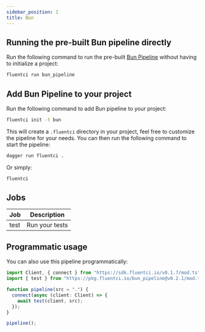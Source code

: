 ```yaml
---
sidebar_position: 1
title: Bun
---
```


## Running the pre-built Bun pipeline directly

Run the following command to run the pre-built [Bun Pipeline](https://github.com/fluent-ci-templates/bun-pipeline) without having to initialize a project:

```bash
fluentci run bun_pipeline
```

## Add Bun Pipeline to your project

Run the following command to add Bun pipeline to your project:

```bash
fluentci init -t bun
```

This will create a `.fluentci` directory in your project, feel free to customize the pipeline for your needs.
You can then run the following command to start the pipeline:

```bash
dagger run fluentci .
```

Or simply:

```bash
fluentci
```

## Jobs

| Job    | Description           |
| ------ | --------------------- |
| test   | Run your tests        |

## Programmatic usage

You can also use this pipeline programmatically:

```ts
import Client, { connect } from "https://sdk.fluentci.io/v0.1.7/mod.ts";
import { test } from "https://pkg.fluentci.io/bun_pipeline@v0.2.1/mod.ts";

function pipeline(src = ".") {
  connect(async (client: Client) => {
    await test(client, src);
  });
}

pipeline();
```
